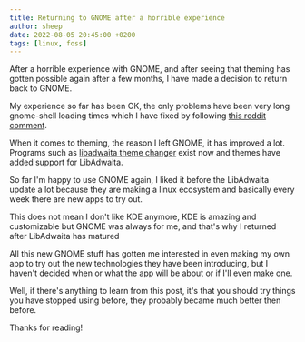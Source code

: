 ```yaml
---
title: Returning to GNOME after a horrible experience
author: sheep
date: 2022-08-05 20:45:00 +0200
tags: [linux, foss]
---
```


After a horrible experience with GNOME, and after seeing that theming has gotten possible again after a few months, I have made a decision to return back to GNOME. 

My experience so far has been OK, the only problems have been very long gnome-shell loading times which I have fixed by following [this reddit comment](https://www.reddit.com/r/archlinux/comments/sjpyck/gnome_and_other_gtkbased_des_take_a_long_time_to/id6j31z/).

When it comes to theming, the reason I left GNOME, it has improved a lot. Programs such as [libadwaita theme changer](https://github.com/odziom91/libadwaita-theme-changer) exist now and themes have added support for LibAdwaita.

So far I'm happy to use GNOME again, I liked it before the LibAdwaita update a lot because they are making a linux ecosystem and basically every week there are new apps to try out.

This does not mean I don't like KDE anymore, KDE is amazing and customizable but GNOME was always for me, and that's why I returned after LibAdwaita has matured

All this new GNOME stuff has gotten me interested in even making my own app to try out the new technologies they have been introducing, but I haven't decided when or what the app will be about or if I'll even make one.

Well, if there's anything to learn from this post, it's that you should try things you have stopped using before, they probably became much better then before.

Thanks for reading!

